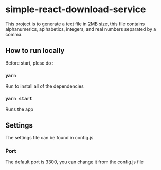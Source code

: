 # simple-react-download-service

This project is to generate a text file in 2MB size, this file contains alphanumerics, aplhabetics, integers, and real numbers  separated by a comma.

## How to run locally

Before start, plese do :

### `yarn`

Run to install all of the dependencies

### `yarn start`

Runs the app

## Settings

The settings file can be found in config.js

### Port

The default port is 3300, you can change it from the config.js file

